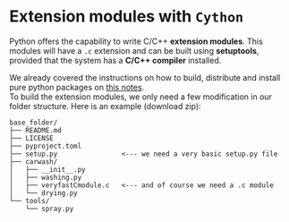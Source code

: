 # Extension modules with `Cython`

Python offers the capability to write C/C++ **extension modules**.
This modules will have a `.c` extension and can be built using **setuptools**, provided that the system has a **C/C++ compiler** installed.

We already covered the instructions on how to build, distribute and install pure python packages on [this notes](python-packaging.md).\
To build the extension modules, we only need a few modification in our folder structure.
Here is an example (download zip):

```
base_folder/
├── README.md
├── LICENSE
├── pyproject.toml
├── setup.py                <--- we need a very basic setup.py file
├── carwash/
│   ├── __init__.py
│   ├── washing.py
│   ├── veryfastCmodule.c   <--- and of course we need a .c module
│   └── drying.py
└── tools/
    └── spray.py
```
